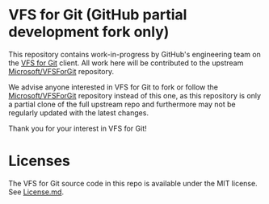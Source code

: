 # VFS for Git (GitHub partial development fork only)

This repository contains work-in-progress by GitHub's engineering team on the [VFS for Git](https://vfsforgit.org/) client.  All work here will be contributed to the upstream [Microsoft/VFSForGit](https://github.com/Microsoft/VFSForGit) repository.

We advise anyone interested in VFS for Git to fork or follow the [Microsoft/VFSForGit](https://github.com/Microsoft/VFSForGit) repository instead of this one, as this repository is only a partial clone of the full upstream repo and furthermore may not be regularly updated with the latest changes.

Thank you for your interest in VFS for Git!

# Licenses

The VFS for Git source code in this repo is available under the MIT license. See [License.md](License.md).
